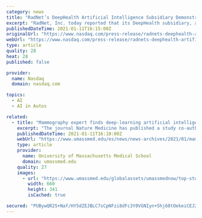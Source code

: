 ```yaml
---
category: news
title: "RadNet’s DeepHealth Artificial Intelligence Subsidiary Demonstrates Earlier Breast Cancer Detection in New Study"
excerpt: "RadNet, Inc. today reported that its DeepHealth subsidiary, a leading developer of artificial intelligence for mammography interpretation, published results of its novel AI algorithms in Nature Medicine,"
publishedDateTime: 2021-01-11T16:15:00Z
originalUrl: "https://www.nasdaq.com/press-release/radnets-deephealth-artificial-intelligence-subsidiary-demonstrates-earlier-breast"
webUrl: "https://www.nasdaq.com/press-release/radnets-deephealth-artificial-intelligence-subsidiary-demonstrates-earlier-breast"
type: article
quality: 28
heat: 28
published: false

provider:
  name: Nasdaq
  domain: nasdaq.com

topics:
  - AI
  - AI in Autos

related:
  - title: "Mammography expert finds deep-learning artificial intelligence may improve cancer detection"
    excerpt: "The journal Nature Medicine has published a study co-authored by Gopal Vijayaraghavan, MD, finding that an artificial intelligence model for computer-aided reading of mammograms may improve the detection of breast cancer."
    publishedDateTime: 2021-01-11T16:10:00Z
    webUrl: "https://www.umassmed.edu/es/news/news-archives/2021/01/mammography-expert-finds-deep-learning-artificial-intelligence-may-improve-cancer-detection/"
    type: article
    provider:
      name: University of Massachusetts Medical School
      domain: umassmed.edu
    quality: 27
    images:
      - url: "https://www.umassmed.edu/globalassets/umassmednow/top-story/vijayaraghavan-gopal-2-660.png"
        width: 660
        height: 341
        isCached: true

secured: "PUBywQR2S+Naf/HY5dZEJBLC7sCpNFzi8dFc3Y0VGNIyn+5hj68tOekeiCEJ23wt4mIYadtr8ZvU8S5+X7Dr/FoKARal8eaJfJ3fWe+tUsfpKof0YBbNJW4lgy+AstqrvZoT6fzffMMa5+/2KHOTQJ0EKzQ2Q7ST3DjdQZEKmAPEqcyYuXAM90lC24oKwG4FkRr04itkvmLFY9xt45tLf02YbU2h22IZKESQmZwDwlCSVPqRLIvvxRgwv80fRY/RVyalKRTJDB2yvFHi7TiEVv/UlTcbku9/We+GzXAYhD0XM0uRsbL1zC8e61S3USKXnGvCdUdzvktOSLyt2ZlDQKT60DTWNt8N/hHtEagi4SA=;nlDjrWyalj31q2W1EfN14w=="
---
```


